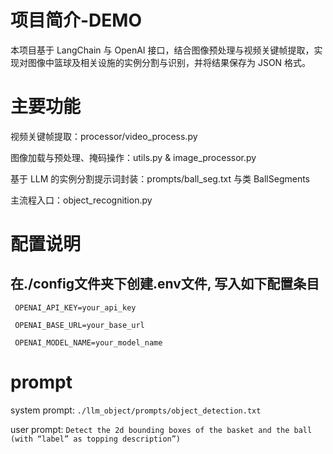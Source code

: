 # 项目简介-DEMO
本项目基于 LangChain 与 OpenAI 接口，结合图像预处理与视频关键帧提取，实现对图像中篮球及相关设施的实例分割与识别，并将结果保存为 JSON 格式。



# 主要功能
视频关键帧提取：processor/video_process.py

图像加载与预处理、掩码操作：utils.py & image_processor.py

基于 LLM 的实例分割提示词封装：prompts/ball_seg.txt 与类 BallSegments

主流程入口：object_recognition.py

# 配置说明
## 在./config文件夹下创建.env文件, 写入如下配置条目
`
OPENAI_API_KEY=your_api_key`

`
OPENAI_BASE_URL=your_base_url`

`
OPENAI_MODEL_NAME=your_model_name`



# prompt
system prompt: `./llm_object/prompts/object_detection.txt`

user prompt: `Detect the 2d bounding boxes of the basket and the ball (with “label” as topping description”)`